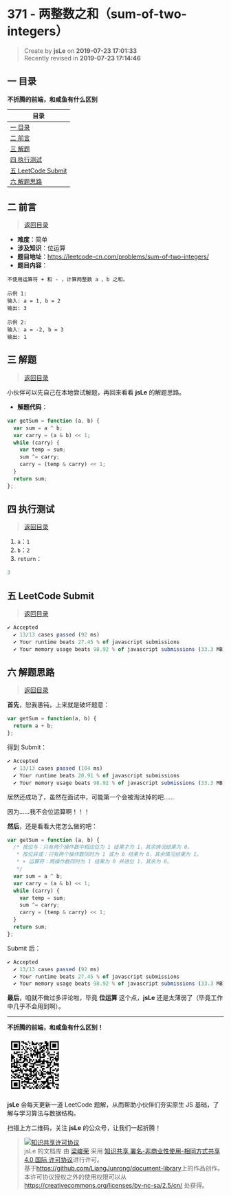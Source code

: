 371 - 两整数之和（sum-of-two-integers）
===

> Create by **jsLe** on **2019-07-23 17:01:33**  
> Recently revised in **2019-07-23 17:14:46**

## <a name="chapter-one" id="chapter-one">一 目录</a>

**不折腾的前端，和咸鱼有什么区别**

| 目录 |
| --- | 
| [一 目录](#chapter-one) | 
| <a name="catalog-chapter-two" id="catalog-chapter-two"></a>[二 前言](#chapter-two) |
| <a name="catalog-chapter-three" id="catalog-chapter-three"></a>[三 解题](#chapter-three) |
| <a name="catalog-chapter-four" id="catalog-chapter-four"></a>[四 执行测试](#chapter-four) |
| <a name="catalog-chapter-five" id="catalog-chapter-five"></a>[五 LeetCode Submit](#chapter-five) |
| <a name="catalog-chapter-six" id="catalog-chapter-six"></a>[六 解题思路](#chapter-six) |

## <a name="chapter-two" id="chapter-two">二 前言</a>

> [返回目录](#chapter-one)

* **难度**：简单
* **涉及知识**：位运算
* **题目地址**：https://leetcode-cn.com/problems/sum-of-two-integers/
* **题目内容**：

```
不使用运算符 + 和 - ​​​​​​​，计算两整数 ​​​​​​​a 、b ​​​​​​​之和。

示例 1:
输入: a = 1, b = 2
输出: 3

示例 2:
输入: a = -2, b = 3
输出: 1
```

## <a name="chapter-three" id="chapter-three">三 解题</a>

> [返回目录](#chapter-one)

小伙伴可以先自己在本地尝试解题，再回来看看 **jsLe** 的解题思路。

* **解题代码**：

```js
var getSum = function (a, b) {
  var sum = a ^ b;
  var carry = (a & b) << 1;
  while (carry) {
    var temp = sum;
    sum ^= carry;
    carry = (temp & carry) << 1;
  }
  return sum;
};
```

## <a name="chapter-four" id="chapter-four">四 执行测试</a>

> [返回目录](#chapter-one)

1. `a`：`1`
2. `b`：`2`
3. `return`：

```js
3
```

## <a name="chapter-five" id="chapter-five">五 LeetCode Submit</a>

> [返回目录](#chapter-one)

```js
✔ Accepted
  ✔ 13/13 cases passed (92 ms)
  ✔ Your runtime beats 27.45 % of javascript submissions
  ✔ Your memory usage beats 98.92 % of javascript submissions (33.3 MB)
```

## <a name="chapter-six" id="chapter-six">六 解题思路</a>

> [返回目录](#chapter-one)

**首先**，恕我愚钝，上来就是破坏题意：

```js
var getSum = function(a, b) {
  return a + b;
};
```

得到 Submit：

```js
✔ Accepted
  ✔ 13/13 cases passed (104 ms)
  ✔ Your runtime beats 20.91 % of javascript submissions
  ✔ Your memory usage beats 98.92 % of javascript submissions (33.3 MB)
```

居然还成功了，虽然在面试中，可能第一个会被淘汰掉的吧……

因为……我不会位运算啊！！！

**然后**，还是看看大佬怎么做的吧：

```js
var getSum = function (a, b) {
  /* 按位与：只有两个操作数中相应位为 1 结果才为 1，其余情况结果为 0。
   * 按位异或：只有两个操作数同时为 1 或为 0 结果为 0，其余情况结果为 1。
   * + 运算符：两操作数同时为 1 结果为 0 并进位 1，其余为 0。
   */
  var sum = a ^ b;
  var carry = (a & b) << 1;
  while (carry) {
    var temp = sum;
    sum ^= carry;
    carry = (temp & carry) << 1;
  }
  return sum;
};
```

Submit 后：

```js
✔ Accepted
  ✔ 13/13 cases passed (92 ms)
  ✔ Your runtime beats 27.45 % of javascript submissions
  ✔ Your memory usage beats 98.92 % of javascript submissions (33.3 MB)
```

**最后**，咱就不做过多评论啦，毕竟 **位运算** 这个点，**jsLe** 还是太薄弱了（毕竟工作中几乎不会用到啊）。

---

**不折腾的前端，和咸鱼有什么区别！**

![图](../../../public-repertory/img/z-small-wechat-public-address.jpg)

**jsLe** 会每天更新一道 LeetCode 题解，从而帮助小伙伴们夯实原生 JS 基础，了解与学习算法与数据结构。

扫描上方二维码，关注 **jsLe** 的公众号，让我们一起折腾！

> <a rel="license" href="http://creativecommons.org/licenses/by-nc-sa/4.0/"><img alt="知识共享许可协议" style="border-width:0" src="https://i.creativecommons.org/l/by-nc-sa/4.0/88x31.png" /></a><br /><span xmlns:dct="http://purl.org/dc/terms/" property="dct:title">jsLe 的文档库</span> 由 <a xmlns:cc="http://creativecommons.org/ns#" href="https://github.com/LiangJunrong/document-library" property="cc:attributionName" rel="cc:attributionURL">梁峻荣</a> 采用 <a rel="license" href="http://creativecommons.org/licenses/by-nc-sa/4.0/">知识共享 署名-非商业性使用-相同方式共享 4.0 国际 许可协议</a>进行许可。<br />基于<a xmlns:dct="http://purl.org/dc/terms/" href="https://github.com/LiangJunrong/document-library" rel="dct:source">https://github.com/LiangJunrong/document-library</a>上的作品创作。<br />本许可协议授权之外的使用权限可以从 <a xmlns:cc="http://creativecommons.org/ns#" href="https://creativecommons.org/licenses/by-nc-sa/2.5/cn/" rel="cc:morePermissions">https://creativecommons.org/licenses/by-nc-sa/2.5/cn/</a> 处获得。
